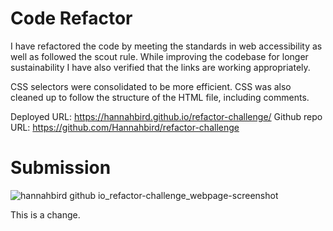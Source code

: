 # Code Refactor

I have refactored the code by meeting the standards in web accessibility as well as followed the scout rule. While improving the codebase for longer sustainability I have also verified that the links are working appropriately.

CSS selectors were consolidated to be more efficient. CSS was also cleaned up to follow the structure of the HTML file, including comments.

Deployed URL: https://hannahbird.github.io/refactor-challenge/
Github repo URL: https://github.com/Hannahbird/refactor-challenge


# Submission

![hannahbird github io_refactor-challenge_webpage-screenshot](https://user-images.githubusercontent.com/106041115/171948878-1037830b-0104-4e40-b0e4-15e2ae3ad03d.png)


This is a change.